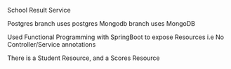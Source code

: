 School Result Service

Postgres branch uses postgres
Mongodb branch uses MongoDB

Used Functional Programming with SpringBoot to expose Resources i.e No Controller/Service annotations

There is a Student Resource, and a Scores Resource